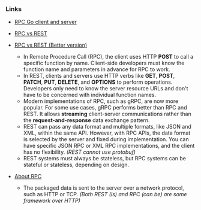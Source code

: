 ### Links

- [RPC Go client and server](https://medium.com/@shivambhadani_/introduction-to-rpc-in-go-building-rpc-client-and-server-with-golang-5794675e9a12)

- [RPC vs REST](https://stackoverflow.com/questions/75439599/rpc-vs-restful-endpoints)

- [RPC vs REST (Better version)](https://aws.amazon.com/compare/the-difference-between-rpc-and-rest/)
  - In Remote Procedure Call (RPC), the client uses HTTP **POST** to call a specific function by name. Client-side developers must know the function name and parameters in advance for RPC to work.
  - In REST, clients and servers use HTTP verbs like **GET**, **POST**, **PATCH**, **PUT**, **DELETE**, and **OPTIONS** to perform operations. Developers only need to know the server resource URLs and don't have to be concerned with individual function names.
  - Modern implementations of RPC, such as gRPC, are now more popular. For some use cases, gRPC performs better than RPC and REST. It allows **streaming** client-server communications rather than the **request-and-response** data exchange pattern.
  - REST can pass any data format and multiple formats, like JSON and XML, within the same API. However, with RPC APIs, the data format is selected by the server and fixed during implementation. You can have specific JSON RPC or XML RPC implementations, and the client has no flexibility. _(REST cannot use protobuf)_
  - REST systems must always be stateless, but RPC systems can be stateful or stateless, depending on design.

- [About RPC](https://medium.com/@lelianto.eko/understanding-rpc-and-how-it-works-a-case-study-of-grpc-framework-6e7235cd3d5f)
  - The packaged data is sent to the server over a network protocol, such as HTTP or TCP. _(Both REST (is) and RPC (can be) are some framework over HTTP)_
